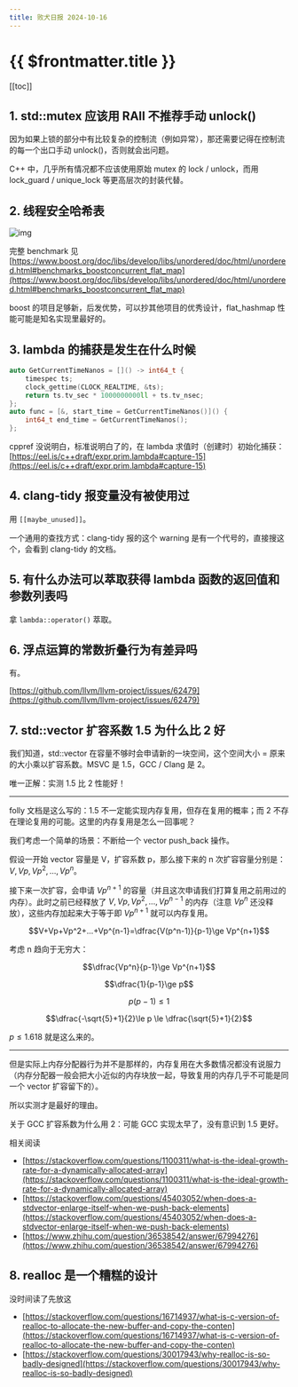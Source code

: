 ```yaml
---
title: 败犬日报 2024-10-16
---
```


# {{ $frontmatter.title }}

[[toc]]

## 1. std::mutex 应该用 RAII 不推荐手动 unlock()

因为如果上锁的部分中有比较复杂的控制流（例如异常），那还需要记得在控制流的每一个出口手动 unlock()，否则就会出问题。

C++ 中，几乎所有情况都不应该使用原始 mutex 的 lock / unlock，而用 lock_guard / unique_lock 等更高层次的封装代替。

## 2. 线程安全哈希表

![img](/img/2024-10-16-0.png)

完整 benchmark 见 [https://www.boost.org/doc/libs/develop/libs/unordered/doc/html/unordered.html#benchmarks_boostconcurrent_flat_map](https://www.boost.org/doc/libs/develop/libs/unordered/doc/html/unordered.html#benchmarks_boostconcurrent_flat_map)

boost 的项目足够新，后发优势，可以抄其他项目的优秀设计，flat_hashmap 性能可能是知名实现里最好的。

## 3. lambda 的捕获是发生在什么时候

```cpp
auto GetCurrentTimeNanos = []() -> int64_t {
    timespec ts;
    clock_gettime(CLOCK_REALTIME, &ts);
    return ts.tv_sec * 1000000000ll + ts.tv_nsec;
};
auto func = [&, start_time = GetCurrentTimeNanos()]() {
    int64_t end_time = GetCurrentTimeNanos();
};
```

cppref 没说明白，标准说明白了的，在 lambda 求值时（创建时）初始化捕获：[https://eel.is/c++draft/expr.prim.lambda#capture-15](https://eel.is/c++draft/expr.prim.lambda#capture-15)

## 4. clang-tidy 报变量没有被使用过

用 `[[maybe_unused]]`。

一个通用的查找方式：clang-tidy 报的这个 warning 是有一个代号的，直接搜这个，会看到 clang-tidy 的文档。

## 5. 有什么办法可以萃取获得 lambda 函数的返回值和参数列表吗

拿 `lambda::operator()` 萃取。

## 6. 浮点运算的常数折叠行为有差异吗

有。

[https://github.com/llvm/llvm-project/issues/62479](https://github.com/llvm/llvm-project/issues/62479)

## 7. std::vector 扩容系数 1.5 为什么比 2 好

我们知道，std::vector 在容量不够时会申请新的一块空间，这个空间大小 = 原来的大小乘以扩容系数。MSVC 是 1.5，GCC / Clang 是 2。

唯一正解：实测 1.5 比 2 性能好！

***

folly 文档是这么写的：1.5 不一定能实现内存复用，但存在复用的概率；而 2 不存在理论复用的可能。这里的内存复用是怎么一回事呢？

我们考虑一个简单的场景：不断给一个 vector push_back 操作。

假设一开始 vector 容量是 V，扩容系数 p，那么接下来的 n 次扩容容量分别是：$V,Vp,Vp^2,...,Vp^n$。

接下来一次扩容，会申请 $Vp^{n+1}$ 的容量（并且这次申请我们打算复用之前用过的内存）。此时之前已经释放了 $V,Vp,Vp^2,...,Vp^{n-1}$ 的内存（注意 $Vp^n$ 还没释放），这些内存加起来大于等于即 $Vp^{n+1}$ 就可以内存复用。

$$V+Vp+Vp^2+...+Vp^{n-1}=\dfrac{V(p^n-1)}{p-1}\ge Vp^{n+1}$$

考虑 n 趋向于无穷大：

$$\dfrac{Vp^n}{p-1}\ge Vp^{n+1}$$

$$\dfrac{1}{p-1}\ge p$$

$$p(p-1)\le 1$$

$$\dfrac{-\sqrt{5}+1}{2}\le p \le \dfrac{\sqrt{5}+1}{2}$$

$p \le 1.618$ 就是这么来的。

***

但是实际上内存分配器行为并不是那样的，内存复用在大多数情况都没有说服力（内存分配器一般会把大小近似的内存块放一起，导致复用的内存几乎不可能是同一个 vector 扩容留下的）。

所以实测才是最好的理由。

关于 GCC 扩容系数为什么用 2：可能 GCC 实现太早了，没有意识到 1.5 更好。

相关阅读

- [https://stackoverflow.com/questions/1100311/what-is-the-ideal-growth-rate-for-a-dynamically-allocated-array](https://stackoverflow.com/questions/1100311/what-is-the-ideal-growth-rate-for-a-dynamically-allocated-array)
- [https://stackoverflow.com/questions/45403052/when-does-a-stdvector-enlarge-itself-when-we-push-back-elements](https://stackoverflow.com/questions/45403052/when-does-a-stdvector-enlarge-itself-when-we-push-back-elements)
- [https://www.zhihu.com/question/36538542/answer/67994276](https://www.zhihu.com/question/36538542/answer/67994276)

## 8. realloc 是一个糟糕的设计

没时间读了先放这

- [https://stackoverflow.com/questions/16714937/what-is-c-version-of-realloc-to-allocate-the-new-buffer-and-copy-the-conten](https://stackoverflow.com/questions/16714937/what-is-c-version-of-realloc-to-allocate-the-new-buffer-and-copy-the-conten)
- [https://stackoverflow.com/questions/30017943/why-realloc-is-so-badly-designed](https://stackoverflow.com/questions/30017943/why-realloc-is-so-badly-designed)
